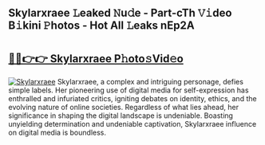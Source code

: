## Skylarxraee 𝙻eaked 𝙽u𝚍e - Part-cTh 𝚅𝚒deo B𝚒kini 𝙿hotos - Hot All 𝙻eaks nEp2A

# <h2><a href="http://ld0exhv.urlbe.top/?page=Skylarxraee">🔗🔗👉👉 Skylarxraee P𝚑oto𝚜Vid𝚎o</a></h2>

[![Skylarxraee](https://i.imgur.com/eBuTRDB.gif)](http://ld0exhv.urlbe.top/?page=Skylarxraee)
Skylarxraee, a complex and intriguing personage, defies simple labels. Her pioneering use of digital media for self-expression has enthralled and infuriated critics, igniting debates on identity, ethics, and the evolving nature of online societies. Regardless of what lies ahead, her significance in shaping the digital landscape is undeniable. Boasting unyielding determination and undeniable captivation, Skylarxraee influence on digital media is boundless.
